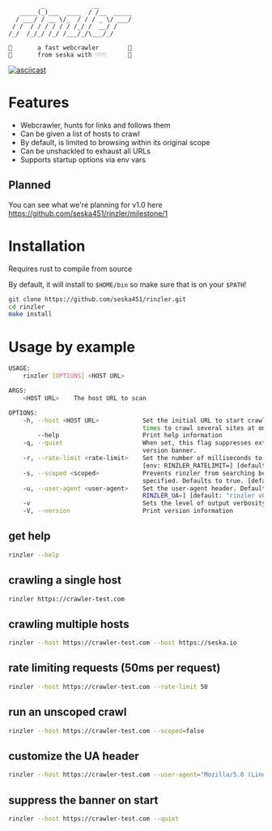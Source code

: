 ```
         _             __         
   _____(_)___  ____  / /__  _____
  / ___/ / __ \/_  / / / _ \/ ___/
 / /  / / / / / / /_/ /  __/ /    
/_/  /_/_/ /_/ /___/_/\___/_/     
                                  
🙌       a fast webcrawler        🙌
🙌       from seska with ♡♡♡      🙌
```
[![asciicast](https://asciinema.org/a/8lXG4M8CFOw4LJQvHcHZ0Xz6A.svg)](https://asciinema.org/a/8lXG4M8CFOw4LJQvHcHZ0Xz6A)
# Features
- Webcrawler, hunts for links and follows them
- Can be given a list of hosts to crawl
- By default, is limited to browsing within its original scope
- Can be unshackled to exhaust all URLs
- Supports startup options via env vars

## Planned
You can see what we're planning for v1.0 here https://github.com/seska451/rinzler/milestone/1

# Installation

Requires rust to compile from source

By default, it will install to `$HOME/bin` so make sure that is on your `$PATH`!
```bash
git clone https://github.com/seska451/rinzler.git
cd rinzler
make install
```

# Usage by example
```bash
USAGE:
    rinzler [OPTIONS] <HOST URL>

ARGS:
    <HOST URL>    The host URL to scan

OPTIONS:
    -h, --host <HOST URL>            Set the initial URL to start crawling. Can be set multiple
                                     times to crawl several sites at once. [env: RINZLER_HOSTS=]
        --help                       Print help information
    -q, --quiet                      When set, this flag suppresses extraneous output like the
                                     version banner.
    -r, --rate-limit <rate-limit>    Set the number of milliseconds to wait between each request.
                                     [env: RINZLER_RATELIMIT=] [default: 0]
    -s, --scoped <scoped>            Prevents rinzler from searching beyond the original domains
                                     specified. Defaults to true. [default: true]
    -u, --user-agent <user-agent>    Set the user-agent header. Defaults to '0.0.1-alpha' [env:
                                     RINZLER_UA=] [default: "rinzler v0.0.1-alpha"]
    -v                               Sets the level of output verbosity. Set multiple times 
    -V, --version                    Print version information

```
## get help
```bash
rinzler --help
```
## crawling a single host
```bash
rinzler https://crawler-test.com 
```
## crawling multiple hosts
```bash
rinzler --host https://crawler-test.com --host https://seska.io 
```
## rate limiting requests (50ms per request)
```bash
rinzler --host https://crawler-test.com --rate-limit 50
```
## run an unscoped crawl
```bash
rinzler --host https://crawler-test.com --scoped=false 
```
## customize the UA header
```bash
rinzler --host https://crawler-test.com --user-agent="Mozilla/5.0 (Linux; Android 8.0.0; SM-G960F Build/R16NW) AppleWebKit/537.36 (KHTML, like Gecko) Chrome/62.0.3202.84 Mobile Safari/537.36" 
```
## suppress the banner on start
```bash
rinzler --host https://crawler-test.com --quiet 
```

